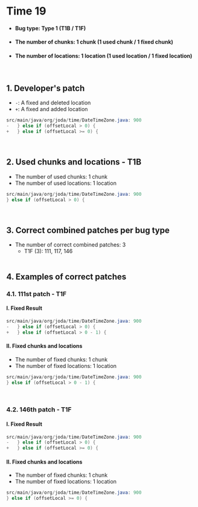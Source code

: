 # Time 19 
* <h4>Bug type: Type 1 (T1B / T1F)</h4>
* <h4>The number of chunks: 1 chunk (1 used chunk / 1 fixed chunk)</h4>
* <h4>The number of locations: 1 location (1 used location / 1 fixed location)</h4>
<br>

## 1. Developer's patch
* `-`: A fixed and deleted location
* `+`: A fixed and added location
```java
src/main/java/org/joda/time/DateTimeZone.java: 900
-   } else if (offsetLocal > 0) {
+   } else if (offsetLocal >= 0) {
```
<br>

## 2. Used chunks and locations - T1B
* The number of used chunks: 1 chunk
* The number of used locations: 1 location
```java
src/main/java/org/joda/time/DateTimeZone.java: 900
} else if (offsetLocal > 0) {
```
<br>

## 3. Correct combined patches per bug type
* The number of correct combined patches: 3
    * T1F (3): 111, 117, 146
<br><br>

## 4. Examples of correct patches
### 4.1. 111st patch - T1F
#### I. Fixed Result
```java
src/main/java/org/joda/time/DateTimeZone.java: 900
-   } else if (offsetLocal > 0) {
+   } else if (offsetLocal > 0 - 1) {
```

#### II. Fixed chunks and locations 
* The number of fixed chunks: 1 chunk
* The number of fixed locations: 1 location
```java
src/main/java/org/joda/time/DateTimeZone.java: 900
} else if (offsetLocal > 0 - 1) {
```
<br>

### 4.2. 146th patch - T1F
#### I. Fixed Result
```java
src/main/java/org/joda/time/DateTimeZone.java: 900
-   } else if (offsetLocal > 0) {
+   } else if (offsetLocal >= 0) {
```

#### II. Fixed chunks and locations
* The number of fixed chunks: 1 chunk
* The number of fixed locations: 1 location
```java
src/main/java/org/joda/time/DateTimeZone.java: 900
} else if (offsetLocal >= 0) {
```
<br><br>